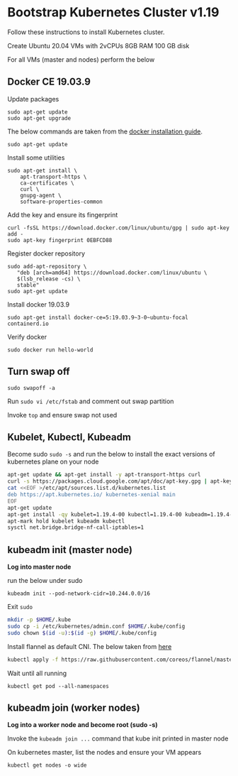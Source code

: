 # Bootstrap Kubernetes Cluster v1.19

Follow these instructions to install Kubernetes cluster.

Create Ubuntu 20.04 VMs with 2vCPUs 8GB RAM 100 GB disk

For all VMs (master and nodes) perform the below

## Docker CE 19.03.9
Update packages

```
sudo apt-get update
sudo apt-get upgrade
```
The below commands are taken from the [docker installation guide](https://docs.docker.com/install/linux/docker-ce/ubuntu/).

```
sudo apt-get update
```

Install some utilities

```
sudo apt-get install \
    apt-transport-https \
    ca-certificates \
    curl \
    gnupg-agent \
    software-properties-common
```

Add the key and ensure its fingerprint

```
curl -fsSL https://download.docker.com/linux/ubuntu/gpg | sudo apt-key add -
sudo apt-key fingerprint 0EBFCD88
```

Register docker repository

```
sudo add-apt-repository \
   "deb [arch=amd64] https://download.docker.com/linux/ubuntu \
   $(lsb_release -cs) \
   stable"
sudo apt-get update
```

Install docker 19.03.9

```
sudo apt-get install docker-ce=5:19.03.9~3-0~ubuntu-focal containerd.io
```

Verify docker

```
sudo docker run hello-world
```

## Turn swap off

```
sudo swapoff -a
```

Run `sudo vi /etc/fstab` and comment out swap partition

Invoke `top` and ensure swap not used


## Kubelet, Kubectl, Kubeadm
Become sudo `sudo -s` and run the below to install the exact versions of kubernetes plane on your node

```bash
apt-get update && apt-get install -y apt-transport-https curl
curl -s https://packages.cloud.google.com/apt/doc/apt-key.gpg | apt-key add -
cat <<EOF >/etc/apt/sources.list.d/kubernetes.list
deb https://apt.kubernetes.io/ kubernetes-xenial main
EOF
apt-get update
apt-get install -qy kubelet=1.19.4-00 kubectl=1.19.4-00 kubeadm=1.19.4-00 kubernetes-cni=0.8.7-00
apt-mark hold kubelet kubeadm kubectl
sysctl net.bridge.bridge-nf-call-iptables=1
```

## kubeadm init (master node)

**Log into master node**

run the below under sudo

```
kubeadm init --pod-network-cidr=10.244.0.0/16
```

Exit `sudo`

```bash
mkdir -p $HOME/.kube
sudo cp -i /etc/kubernetes/admin.conf $HOME/.kube/config
sudo chown $(id -u):$(id -g) $HOME/.kube/config
```

Install flannel as default CNI. The below taken from [here](https://github.com/coreos/flannel/blob/master/README.md#deploying-flannel-manually)

```bash
kubectl apply -f https://raw.githubusercontent.com/coreos/flannel/master/Documentation/kube-flannel.yml
```

Wait until all running

```
kubectl get pod --all-namespaces
```

## kubeadm join (worker nodes)

**Log into a worker node and become root (sudo -s)**

Invoke the `kubeadm join ...` command that kube init printed in master node

On kubernetes master, list the nodes and ensure your VM appears

```
kubectl get nodes -o wide
```

